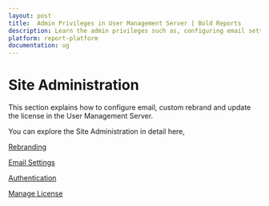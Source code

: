 ```yaml
---
layout: post
title:  Admin Privileges in User Management Server | Bold Reports
description: Learn the admin privileges such as, configuring email settings, custom rebranding and license update in the user management server.
platform: report-platform
documentation: ug
---
```


# Site Administration

This section explains how to configure email, custom rebrand and update the license in the User Management Server.

You can explore the Site Administration in detail here,

[Rebranding](./../site-administration/rebranding/)

[Email Settings](./../site-administration/email-settings/)

[Authentication](./../site-administration/authentication/)

[Manage License](./../site-administration/manage-license/)
